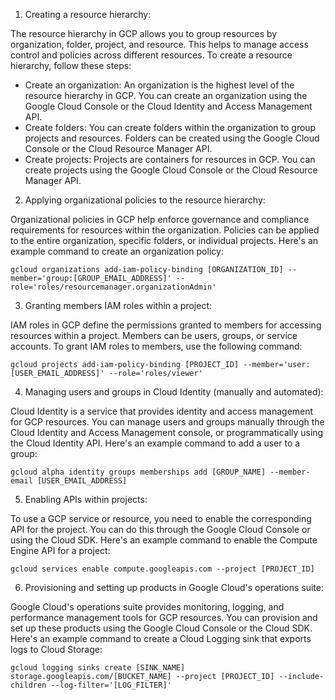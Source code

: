 1. Creating a resource hierarchy:

The resource hierarchy in GCP allows you to group resources by organization, folder, project, and resource. 
This helps to manage access control and policies across different resources. To create a resource hierarchy, follow these steps:

- Create an organization: An organization is the highest level of the resource hierarchy in GCP. You can create an organization using the Google Cloud Console or the Cloud Identity and Access Management API.
- Create folders: You can create folders within the organization to group projects and resources. Folders can be created using the Google Cloud Console or the Cloud Resource Manager API.
- Create projects: Projects are containers for resources in GCP. You can create projects using the Google Cloud Console or the Cloud Resource Manager API.



2. Applying organizational policies to the resource hierarchy:

Organizational policies in GCP help enforce governance and compliance requirements for resources within the organization. 
Policies can be applied to the entire organization, specific folders, or individual projects. 
Here's an example command to create an organization policy:

```
gcloud organizations add-iam-policy-binding [ORGANIZATION_ID] --member='group:[GROUP_EMAIL_ADDRESS]' --role='roles/resourcemanager.organizationAdmin'
```


3. Granting members IAM roles within a project:

IAM roles in GCP define the permissions granted to members for accessing resources within a project. Members can be users, groups, or service accounts.
To grant IAM roles to members, use the following command:

```
gcloud projects add-iam-policy-binding [PROJECT_ID] --member='user:[USER_EMAIL_ADDRESS]' --role='roles/viewer'
```


4. Managing users and groups in Cloud Identity (manually and automated):

Cloud Identity is a service that provides identity and access management for GCP resources. You can manage users and groups manually 
through the Cloud Identity and Access Management console, or programmatically using the Cloud Identity API. 
Here's an example command to add a user to a group:

```
gcloud alpha identity groups memberships add [GROUP_NAME] --member-email [USER_EMAIL_ADDRESS]
```


5. Enabling APIs within projects:

To use a GCP service or resource, you need to enable the corresponding API for the project. 
You can do this through the Google Cloud Console or using the Cloud SDK. 
Here's an example command to enable the Compute Engine API for a project:

```
gcloud services enable compute.googleapis.com --project [PROJECT_ID]
```


6. Provisioning and setting up products in Google Cloud's operations suite:

Google Cloud's operations suite provides monitoring, logging, and performance management tools for GCP resources. 
You can provision and set up these products using the Google Cloud Console or the Cloud SDK. 
Here's an example command to create a Cloud Logging sink that exports logs to Cloud Storage:

```
gcloud logging sinks create [SINK_NAME] storage.googleapis.com/[BUCKET_NAME] --project [PROJECT_ID] --include-children --log-filter='[LOG_FILTER]'
```

